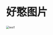 # 好憨图片

<img src="https://shm-znho.oss-cn-beijing.aliyuncs.com/haohan/670476235efdf02aa02ae282f8f961b.jpg" alt="test1" style="zoom:50%;" />